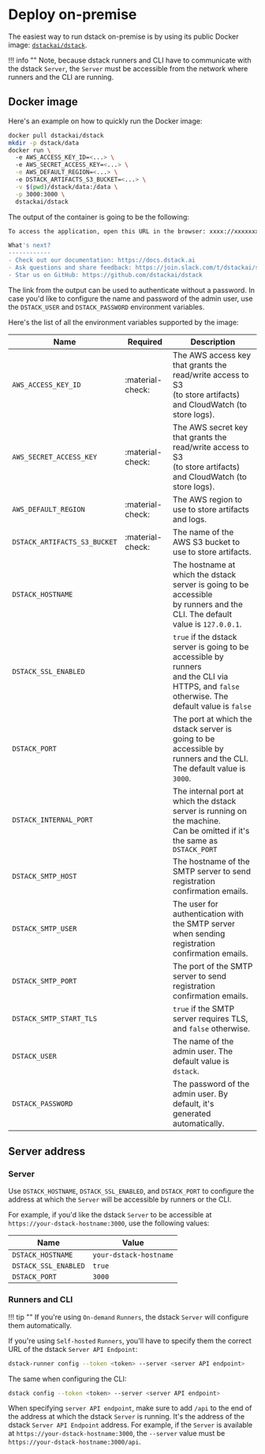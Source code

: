 # Deploy on-premise

The easiest way to run dstack on-premise is by using its public Docker
image: [`dstackai/dstack`](https://hub.docker.com/r/dstackai/dstack).

!!! info ""
    Note, because dstack runners and CLI have to communicate with the dstack `Server`, the `Server` must be accessible 
    from the network where runners and the CLI are running.

## Docker image

Here's an example on how to quickly run the Docker image:

```bash
docker pull dstackai/dstack
mkdir -p dstack/data
docker run \ 
  -e AWS_ACCESS_KEY_ID=<...> \ 
  -e AWS_SECRET_ACCESS_KEY=<...> \
  -e AWS_DEFAULT_REGION=<...> \ 
  -e DSTACK_ARTIFACTS_S3_BUCKET=<...> \
  -v $(pwd)/dstack/data:/data \
  -p 3000:3000 \
  dstackai/dstack
```

The output of the container is going to be the following:

```bash
To access the application, open this URL in the browser: xxxx://xxxxxxxxxxxx:xxxx/api/users/verify?user=xxxxx&code=xxxxxxxx-xxxx-xxxx-xxxx-xxxxxxxxxxxx

What's next?
------------
- Check out our documentation: https://docs.dstack.ai
- Ask questions and share feedback: https://join.slack.com/t/dstackai/shared_invite/zt-xdnsytie-D4qU9BvJP8vkbkHXdi6clQ
- Star us on GitHub: https://github.com/dstackai/dstack
```

The link from the output can be used to authenticate without a password. In case you'd like to configure the name and 
password of the admin user, use the `DSTACK_USER` and `DSTACK_PASSWORD` environment variables.

Here's the list of all the environment variables supported by the image:

| Name                         | Required         | Description                                                                                                                                      |
|------------------------------|------------------|--------------------------------------------------------------------------------------------------------------------------------------------------|
| `AWS_ACCESS_KEY_ID`          | :material-check: | The AWS access key that grants the read/write access to S3<br/> (to store artifacts) and CloudWatch (to store logs).                             |
| `AWS_SECRET_ACCESS_KEY`      | :material-check: | The AWS secret key that grants the read/write access to S3<br/> (to store artifacts) and CloudWatch (to store logs).                             |
| `AWS_DEFAULT_REGION`         | :material-check: | The AWS region to use to store artifacts and logs.                                                                                               |
| `DSTACK_ARTIFACTS_S3_BUCKET` | :material-check: | The name of the AWS S3 bucket to use to store artifacts.                                                                                         |
| `DSTACK_HOSTNAME`            |                  | The hostname at which the dstack server is going to be accessible<br/> by runners and the CLI. The default value is `127.0.0.1`.                 |
| `DSTACK_SSL_ENABLED`         |                  | `true` if the dstack server is going to be accessible by runners<br/> and the CLI via HTTPS, and `false` otherwise. The default value is `false` |
| `DSTACK_PORT`                |                  | The port at which the dstack server is going to be accessible by<br/> runners and the CLI. The default value is `3000`.                          |
| `DSTACK_INTERNAL_PORT`       |                  | The internal port at which the dstack server is running on the machine.<br/> Can be omitted if it's the same as  `DSTACK_PORT`                   |
| `DSTACK_SMTP_HOST`           |                  | The hostname of the SMTP server to send registration confirmation emails.                                                                        |
| `DSTACK_SMTP_USER`           |                  | The user for authentication with the SMTP server when sending <br/>registration confirmation emails.                                             |
| `DSTACK_SMTP_PORT`           |                  | The port of the SMTP server to send registration confirmation emails.                                                                            |
| `DSTACK_SMTP_START_TLS`      |                  | `true` if the SMTP server requires TLS, and `false` otherwise.                                                                                   |
| `DSTACK_USER`                |                  | The name of the admin user. The default value is `dstack`.                                                                                       |
| `DSTACK_PASSWORD`            |                  | The password of the admin user. By default, it's generated automatically.                                                                        |

## Server address

### Server

Use `DSTACK_HOSTNAME`, `DSTACK_SSL_ENABLED`, and `DSTACK_PORT` to configure the address at which the `Server` will be
accessible by runners or the CLI.

For example, if you'd like the dstack `Server` to be accessible at `https://your-dstack-hostname:3000`,
use the following values:

| Name                 | Value                  |
|----------------------|------------------------|
| `DSTACK_HOSTNAME`    | `your-dstack-hostname` |
| `DSTACK_SSL_ENABLED` | `true`                 |
| `DSTACK_PORT`        | `3000`                 |

### Runners and CLI

!!! tip ""
    If you're using `On-demand` `Runners`, the dstack `Server` will configure them automatically.

If you're using `Self-hosted` `Runners`, you'll have to specify them the correct URL of the dstack `Server API Endpoint`:

```bash
dstack-runner config --token <token> --server <server API endpoint>
```

The same when configuring the CLI:

```bash
dstack config --token <token> --server <server API endpoint>
```

When specifying `server API endpoint`, make sure to add `/api` to the end of the address at which the dstack `Server` is running.
It's the address of the dstack `Server API Endpoint` address.
For example, if the `Server` is available at `https://your-dstack-hostname:3000`, the `--server` value 
must be `https://your-dstack-hostname:3000/api`.